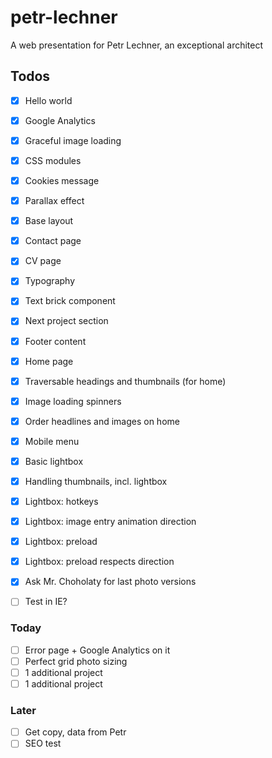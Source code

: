 # petr-lechner
A web presentation for Petr Lechner, an exceptional architect

## Todos

- [x] Hello world
- [x] Google Analytics
- [x] Graceful image loading
- [x] CSS modules
- [x] Cookies message
- [x] Parallax effect
- [x] Base layout
- [x] Contact page
- [x] CV page
- [x] Typography
- [x] Text brick component
- [x] Next project section
- [x] Footer content
- [x] Home page
- [x] Traversable headings and thumbnails (for home)
- [x] Image loading spinners
- [x] Order headlines and images on home
- [x] Mobile menu
- [x] Basic lightbox
- [x] Handling thumbnails, incl. lightbox
- [x] Lightbox: hotkeys
- [x] Lightbox: image entry animation direction
- [x] Lightbox: preload
- [x] Lightbox: preload respects direction
- [x] Ask Mr. Choholaty for last photo versions
- [ ] Test in IE?


### Today
- [ ] Error page + Google Analytics on it
- [ ] Perfect grid photo sizing
- [ ] 1 additional project
- [ ] 1 additional project

### Later
- [ ] Get copy, data from Petr
- [ ] SEO test